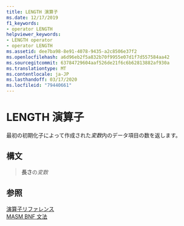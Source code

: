 ```yaml
---
title: LENGTH 演算子
ms.date: 12/17/2019
f1_keywords:
- operator LENGTH
helpviewer_keywords:
- LENGTH operator
- operator LENGTH
ms.assetid: dee7ba98-8e91-4078-9435-a2c8506e37f2
ms.openlocfilehash: a6d96eb2f5a832b70f9955e07d1f7d557584aa42
ms.sourcegitcommit: 63784729604aaf526de21f6c6b62813882af930a
ms.translationtype: MT
ms.contentlocale: ja-JP
ms.lasthandoff: 03/17/2020
ms.locfileid: "79440661"
---
```

# <a name="operator-length"></a>LENGTH 演算子

最初の初期化子によって作成された*変数*内のデータ項目の数を返します。

## <a name="syntax"></a>構文

> **長さ**の*変数*

## <a name="see-also"></a>参照

[演算子リファレンス](operators-reference.md)\
[MASM BNF 文法](masm-bnf-grammar.md)
